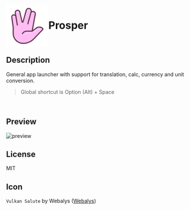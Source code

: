 <img align="left" width="115px" height="115px" src="icon.png">

# Prosper

<br/>

## Description
General app launcher with support for translation, calc, currency and unit conversion.
> Global shortcut is Option (Alt) + Space

<br/>

## Preview
![preview](https://user-images.githubusercontent.com/5616486/147394501-8d2f5a72-b3b7-44c0-bbea-7537fdece378.gif)

## License

MIT

## Icon

`Vulkan Salute` by Webalys ([Webalys](https://www.webalys.com))
